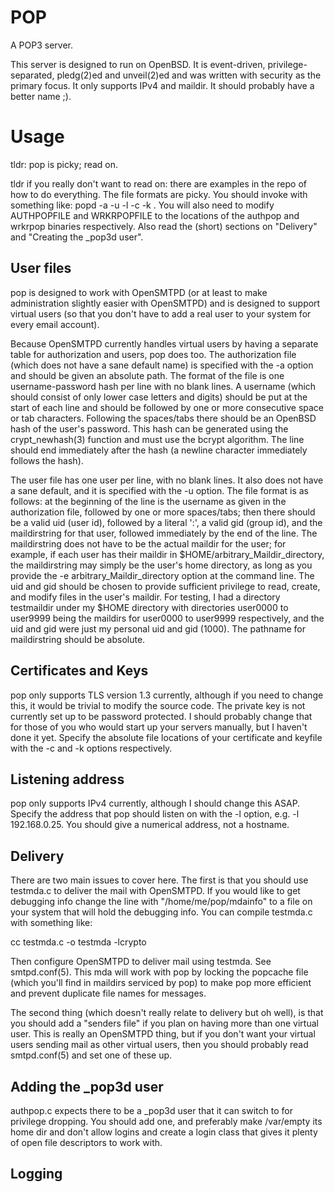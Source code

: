 # POP

A POP3 server.

This server is designed to run on OpenBSD. It is event-driven,
privilege-separated, pledg(2)ed and unveil(2)ed and was written with security as the
primary focus. It only supports IPv4 and maildir. It should probably have a
better name ;).

# Usage

tldr: pop is picky; read on.

tldr if you really don't want to read on: there are examples in the repo of how
to do everything. The file formats are picky. You should invoke with something
like: popd -a <authtab> -u <usertab> -l <ipv4addr> -c <certificatfile> -k
<privatekeyfile>. You will also need to modify AUTHPOPFILE and WRKRPOPFILE to
the locations of the authpop and wrkrpop binaries respectively. Also read the
(short) sections on "Delivery" and "Creating the _pop3d user".

## User files

pop is designed to work with OpenSMTPD (or at least to make administration
slightly easier with OpenSMTPD) and is designed to support virtual users (so
that you don't have to add a real user to your system for every email
account).

Because OpenSMTPD currently handles virtual users by having a separate table for
authorization and users, pop does too. The authorization file (which does not
have a sane default name) is specified with the -a option and should be given an
absolute path. The format of the file is one username-password hash per line
with no blank lines. A username (which should consist of only lower case letters
and digits) should be put at the start of each line and should be followed by
one or more consecutive space or tab characters. Following the spaces/tabs there
should be an OpenBSD hash of the user's password. This hash can be generated
using the crypt_newhash(3) function and must use the bcrypt algorithm. The line
should end immediately after the hash (a newline character immediately follows
the hash).

The user file has one user per line, with no blank lines. It also does not have
a sane default, and it is specified with the -u option. The file format is as
follows: at the beginning of the line is the username as given in the
authorization file, followed by one or more spaces/tabs; then there should be a
valid uid (user id), followed by a literal ':', a valid gid (group id), and the
maildirstring for that user, followed immediately by the end of the line. The
maildirstring does not have to be the actual maildir for the user; for example,
if each user has their maildir in $HOME/arbitrary_Maildir_directory, the
maildirstring may simply be the user's home directory, as long as you provide
the -e arbitrary_Maildir_directory option at the command line. The uid and gid
should be chosen to provide sufficient privilege to read, create, and modify
files in the user's maildir. For testing, I had a directory testmaildir under my
$HOME directory with directories user0000 to user9999 being the maildirs for
user0000 to user9999 respectively, and the uid and gid were just my personal uid
and gid (1000). The pathname for maildirstring should be absolute.

## Certificates and Keys

pop only supports TLS version 1.3 currently, although if you need to change
this, it would be trivial to modify the source code. The private key is not
currently set up to be password protected. I should probably change that for
those of you who would start up your servers manually, but I haven't done it
yet. Specify the absolute file locations of your certificate and keyfile with
the -c and -k options respectively.

## Listening address

pop only supports IPv4 currently, although I should change this ASAP. Specify
the address that pop should listen on with the -l option, e.g. -l
192.168.0.25. You should give a numerical address, not a hostname.

## Delivery

There are two main issues to cover here. The first is that you should use
testmda.c to deliver the mail with OpenSMTPD. If you would like to get debugging
info change the line with "/home/me/pop/mdainfo" to a file on your system that
will hold the debugging info. You can compile testmda.c with something like:

cc testmda.c -o testmda -lcrypto

Then configure OpenSMTPD to deliver mail using testmda. See smtpd.conf(5). This
mda will work with pop by locking the popcache file (which you'll find in
maildirs serviced by pop) to make pop more efficient and prevent duplicate file
names for messages.

The second thing (which doesn't really relate to delivery but oh well), is that
you should add a "senders file" if you plan on having more than one virtual
user. This is really an OpenSMTPD thing, but if you don't want your virtual
users sending mail as other virtual users, then you should probably read
smtpd.conf(5) and set one of these up.

## Adding the _pop3d user

authpop.c expects there to be a _pop3d user that it can switch to for privilege
dropping. You should add one, and preferably make /var/empty its home dir and
don't allow logins and create a login class that gives it plenty of open file
descriptors to work with.

## Logging

